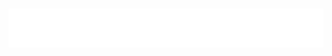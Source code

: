 <h3 align="center">
<img src="https://raw.githubusercontent.com/pradyumnjain/pradyumnjain/master/intro.gif" alt="stacks"/>
</h3>
